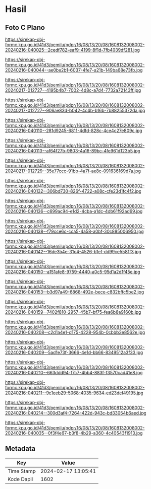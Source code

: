 # Hasil

## Foto C Plano

https://sirekap-obj-formc.kpu.go.id/41d3/pemilu/pdpr/16/08/13/20/08/1608132008002-20240216-040025--2cedf782-eaf9-4199-8f1d-7fb4039df281.jpg

https://sirekap-obj-formc.kpu.go.id/41d3/pemilu/pdpr/16/08/13/20/08/1608132008002-20240216-040044--ae0be2b1-6037-4fe7-a21b-149ba68e73fb.jpg

https://sirekap-obj-formc.kpu.go.id/41d3/pemilu/pdpr/16/08/13/20/08/1608132008002-20240217-012727--4195b4b7-7002-4d8c-a7d4-7732a72143ff.jpg

https://sirekap-obj-formc.kpu.go.id/41d3/pemilu/pdpr/16/08/13/20/08/1608132008002-20240217-012727--906ae83d-b042-4c4b-b16b-7b88255372da.jpg

https://sirekap-obj-formc.kpu.go.id/41d3/pemilu/pdpr/16/08/13/20/08/1608132008002-20240216-040110--281d9245-6811-4dfd-828c-4ce4c27e809c.jpg

https://sirekap-obj-formc.kpu.go.id/41d3/pemilu/pdpr/16/08/13/20/08/1608132008002-20240216-040113--af64f27b-9803-4a18-89bc-4fe961d123b5.jpg

https://sirekap-obj-formc.kpu.go.id/41d3/pemilu/pdpr/16/08/13/20/08/1608132008002-20240217-012729--35e77ccc-91bb-4a7f-ae8c-091636169d7a.jpg

https://sirekap-obj-formc.kpu.go.id/41d3/pemilu/pdpr/16/08/13/20/08/1608132008002-20240216-040132--306bd730-826f-4722-a08c-cfe23d1fc4f2.jpg

https://sirekap-obj-formc.kpu.go.id/41d3/pemilu/pdpr/16/08/13/20/08/1608132008002-20240216-040136--c699ac94-e1d2-4cba-a1dc-4db61f92ad69.jpg

https://sirekap-obj-formc.kpu.go.id/41d3/pemilu/pdpr/16/08/13/20/08/1608132008002-20240216-040138--f79cce6c-cca5-4a58-a0bf-30c885006950.jpg

https://sirekap-obj-formc.kpu.go.id/41d3/pemilu/pdpr/16/08/13/20/08/1608132008002-20240216-040142--16de3b4e-31c4-4526-b1ef-dd99ce5581f3.jpg

https://sirekap-obj-formc.kpu.go.id/41d3/pemilu/pdpr/16/08/13/20/08/1608132008002-20240216-040150--a151afe8-9759-4440-a0c5-95d1a2d1f45e.jpg

https://sirekap-obj-formc.kpu.go.id/41d3/pemilu/pdpr/16/08/13/20/08/1608132008002-20240216-040153--b3d97a49-6868-492e-bece-c832bffc5be2.jpg

https://sirekap-obj-formc.kpu.go.id/41d3/pemilu/pdpr/16/08/13/20/08/1608132008002-20240216-040159--7402f810-2957-45b7-bf75-fea6b8a9160b.jpg

https://sirekap-obj-formc.kpu.go.id/41d3/pemilu/pdpr/16/08/13/20/08/1608132008002-20240216-040208--c2d1a4e1-d175-4228-954b-0cbbb3e8562e.jpg

https://sirekap-obj-formc.kpu.go.id/41d3/pemilu/pdpr/16/08/13/20/08/1608132008002-20240216-040209--5ad1e73f-3666-4e1d-bb66-8349512a3f33.jpg

https://sirekap-obj-formc.kpu.go.id/41d3/pemilu/pdpr/16/08/13/20/08/1608132008002-20240216-040210--663ddd94-f7c7-4bb4-883f-f3570cad41e8.jpg

https://sirekap-obj-formc.kpu.go.id/41d3/pemilu/pdpr/16/08/13/20/08/1608132008002-20240216-040211--9c1eeb29-5068-4035-9634-ed23dcf49195.jpg

https://sirekap-obj-formc.kpu.go.id/41d3/pemilu/pdpr/16/08/13/20/08/1608132008002-20240216-040214--300d3af4-7264-422d-943c-bd33054b6aed.jpg

https://sirekap-obj-formc.kpu.go.id/41d3/pemilu/pdpr/16/08/13/20/08/1608132008002-20240216-040035--0f3f4e67-b3f8-4b29-a360-4c40543f1913.jpg


## Metadata

| Key        | Value               |
| ---------- | ------------------- |
| Time Stamp | 2024-02-17 13:05:41 |
| Kode Dapil | 1602                |



